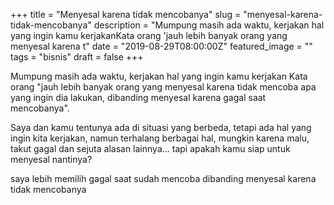 +++
title = "Menyesal karena tidak mencobanya"
slug = "menyesal-karena-tidak-mencobanya"
description = "Mumpung masih ada waktu, kerjakan hal yang ingin kamu kerjakanKata orang 'jauh lebih banyak orang yang menyesal karena t"
date = "2019-08-29T08:00:00Z"
featured_image = ""
tags = "bisnis"
draft = false
+++ 
 
Mumpung masih ada waktu, kerjakan hal yang ingin kamu kerjakan
Kata orang "jauh lebih banyak orang yang menyesal karena tidak mencoba apa yang ingin dia lakukan, dibanding menyesal  karena gagal saat mencobanya".

Saya dan kamu tentunya ada di situasi yang berbeda, tetapi ada hal yang ingin kita kerjakan, namun terhalang berbagai hal, mungkin karena malu, takut gagal dan sejuta alasan lainnya... tapi apakah kamu siap untuk menyesal nantinya?

saya lebih memilih gagal saat sudah mencoba dibanding menyesal karena tidak mencobanya
